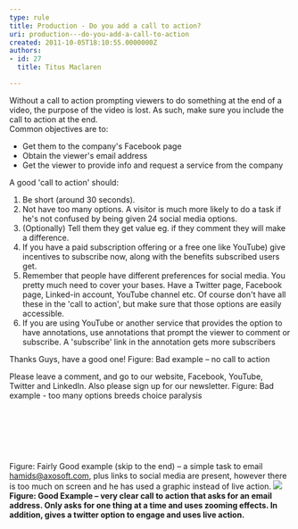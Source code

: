 ```yaml
---
type: rule
title: Production - Do you add a call to action?
uri: production---do-you-add-a-call-to-action
created: 2011-10-05T18:10:55.0000000Z
authors:
- id: 27
  title: Titus Maclaren

---
```


 
Without a call to action prompting viewers to do something at the end of a video, the purpose of the video is lost. As such, make sure you include the call to action at the end.​
<br>Common objectives are to: 
- Get them to the company's Facebook page
- Obtain the viewer's email address
- Get the viewer to provide info and request a service from the company​

 
A good 'call to action' should:

1. Be short (around 30 seconds).
2. Not have too many options. A visitor is much more likely to do a task if he's not confused by being given 24 social media options.
3. (Optionally) Tell them they get value eg. if they comment they will make a difference.
4. If you have a paid subscription offering or a free one like YouTube) give incentives to subscribe now, along with the benefits subscribed users get.
5. Remember that people have different preferences for social media. You pretty much need to cover your bases. Have a Twitter page, Facebook page, Linked-in account, YouTube channel etc. Of course don't have all these in the 'call to action', but make sure that those options are easily accessible.
6. If you are using YouTube or another service that provides the option to have annotations, use annotations that prompt the viewer to comment or subscribe. A 'subscribe' link in the annotation gets more subscribers


Thanks Guys, have a good one!
Figure: Bad example – no call to action

Please leave a comment, and go to our website, Facebook, YouTube, Twitter and LinkedIn. Also please sign up for our newsletter. 
Figure: Bad example - too many options breeds choice paralysis






<br>​





<br>​

Figure: Fairly Good example (skip to the end) – a simple task to email [hamids@axosoft.com](mailto&#58;hamids@axosoft.com), plus links to social media are present, however there is too much on screen and he has used a graphic instead of live action.    [![](/DesignandPresentation/RulesToBetterVideoRecording/PublishingImages/Call-to-Action-Screenshot.jpg)](http&#58;//www.youtube.com/watch?v=11ibqpnitfk)
**Figure: Good Example – very clear call to action that asks for an email address. Only asks for one thing at a time and uses zooming effects. In addition, gives a twitter option to engage and uses live action.**
 

 ​  

